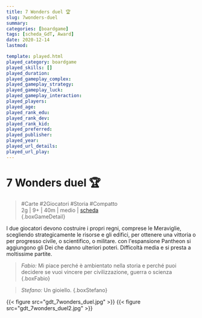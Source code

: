 ```yaml
---
title: 7 Wonders duel 🏆
slug: 7wonders-duel
summary: 
categories: [boardgame]
tags: [scheda_GdT, Award]
date: 2020-12-14
lastmod: 

template: played.html
played_category: boardgame
played_skills: []
played_duration: 
played_gameplay_complex: 
played_gameplay_strategy: 
played_gameplay_luck: 
played_gameplay_interaction: 
played_players: 
played_age: 
played_rank_edu: 
played_rank_dev: 
played_rank_kid: 
played_preferred: 
played_publisher: 
played_year: 
played_url_details: 
played_url_play: 
---
```


# 7 Wonders duel 🏆
> #Carte #2Giocatori #Storia #Compatto   
> 2g | 9+ | 40m | medio | [scheda](https://boardgamegeek.com/boardgame/173346/7-wonders-duel)  
{.boxGameDetail}

I due giocatori devono costruire i propri regni, comprese le Meraviglie, scegliendo strategicamente le risorse e gli edifici, per ottenere una vittoria o per progresso civile, o scientifico, o militare. con l'espansione Pantheon si aggiungono gli Dei che danno ulteriori poteri.
Difficoltà media e si presta a moltissime partite.

> *Fabio:*
> Mi piace perché è ambientato nella storia e perché puoi decidere se vuoi vincere per civilizzazione, guerra o scienza
{.boxFabio}

> *Stefano:*
> Un gioiello.
{.boxStefano}

{{< figure src="gdt_7wonders_duel.jpg" >}}
{{< figure src="gdt_7wonders_duel2.jpg" >}}
